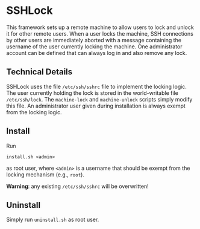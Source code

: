 # SSHLock

This framework sets up a remote machine to allow users to lock and unlock it for other remote users. 
When a user locks the machine, SSH connections by other users are immediately aborted with a message containing the username of the user currently locking the machine. 
One administrator account can be defined that can always log in and also remove any lock. 

## Technical Details
SSHLock uses the file `/etc/ssh/sshrc` file to implement the locking logic.
The user currently holding the lock is stored in the world-writable file `/etc/ssh/lock`. 
The `machine-lock` and `machine-unlock` scripts simply modify this file. 
An administrator user given during installation is always exempt from the locking logic. 

## Install
Run 

    install.sh <admin>

as root user, where `<admin>` is a username that should be exempt from the locking mechanism (e.g., `root`). 

**Warning**: any existing `/etc/ssh/sshrc` will be overwritten!

## Uninstall
Simply run `uninstall.sh` as root user.
